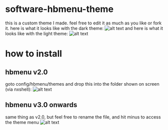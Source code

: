 # software-hbmenu-theme
this is a custom theme I made. feel free to edit it as much as you like or fork it. 
here is what it looks like with the dark theme:
![alt text](https://github.com/twinec/software-hbmenu-theme/blob/master/2018112117333800-DB1426D1DFD034027CECDE9C2DD914B8.jpg)
and here is what it looks like with the light theme:
![alt text](https://github.com/twinec/software-hbmenu-theme/blob/master/2018112117335000-DB1426D1DFD034027CECDE9C2DD914B8.jpg)
# how to install
## hbmenu v2.0
goto config/hbmenu/themes and drop this into the folder shown on screen (via nxshell):
![alt text](https://github.com/twinec/software-hbmenu-theme/blob/master/2018112117372200-DB1426D1DFD034027CECDE9C2DD914B8.jpg)
## hbmenu v3.0 onwards
same thing as v2.0, but feel free to rename the file, and hit minus to access the theme menu
![alt text](https://github.com/twinec/software-hbmenu-theme/blob/master/2018112117340700-DB1426D1DFD034027CECDE9C2DD914B8.jpg)
